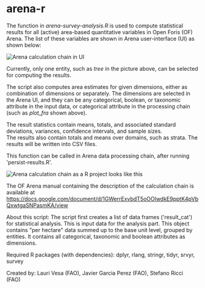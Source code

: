 # arena-r
  The function in _arena-survey-analysis.R_ is used to compute statistical results for all (active) area-based quantitative variables in Open Foris (OF) Arena.
  The list of these variables are shown in Arena user-interface (UI) as shown below:
  
  ![Arena calculation chain in UI](../master/docs/images/ActiveAreabasedQuantitativeVariables.png)
  
  Currently, only one entity, such as _tree_ in the picture above, can be selected for computing the results. 
  
  The script also computes area estimates for given dimensions, either as combination of dimensions or separately. 
  The dimensions are selected in the Arena UI, and they can be any categorical, boolean, or taxonomic attribute in the input data, or categorical attribute in the processing chain (such as _plot_fra_ shown above). 
  
  The result statistics contain means, totals, and associated standard deviations, variances, confidence intervals, and sample sizes.  
  The results also contain totals and means over domains, such as strata.
  The results will be written into CSV files.
  
  This function can be called in Arena data processing chain, after running 'persist-results.R'.
  
  ![Arena calculation chain as a R project looks like this](../master/docs/images/ArenaChain_March2023.png)
  
  The OF Arena manual containing the description of the calculation chain is available at https://docs.google.com/document/d/1GWerrExvbdT5oOOlwdkE9pptK4pVbQxwtgaSNPasmKA/view
   
  About this script:
  The script first creates a list of data frames ('result_cat') for statistical analysis. This is input data for the analysis part. 
  This object contains "per hectare" data summed up to the base unit level, grouped by entities. It contains all categorical, taxonomic and boolean attributes as dimensions.
  
  Required R packages (with dependencies): dplyr, rlang, stringr, tidyr, srvyr, survey
  
  Created by:   Lauri Vesa (FAO), Javier Garcia Perez (FAO), Stefano Ricci (FAO)
